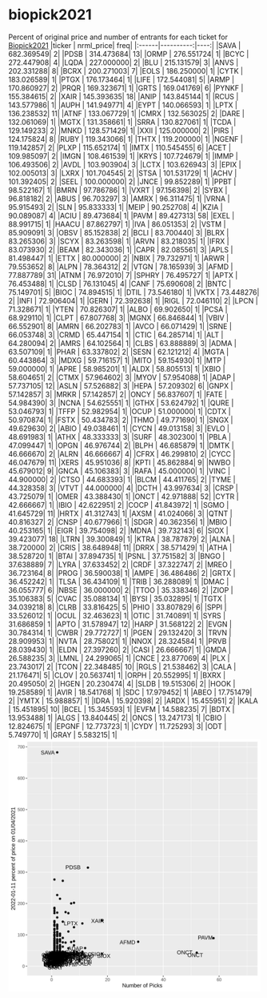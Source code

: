 # biopick2021
Percent of original price and number of entrants for each ticket for [Biopick2021](https://twitter.com/hashtag/Biopick2021)
|ticker | nrml_price| freq|
|:------|----------:|----:|
|SAVA   | 682.369549|    2|
|PDSB   | 314.473684|   13|
|ORMP   | 276.551724|    1|
|BCYC   | 272.447908|    4|
|LQDA   | 227.000000|    2|
|BLU    | 215.131579|    3|
|ANVS   | 202.331288|    8|
|BCRX   | 200.271003|    7|
|EOLS   | 186.250000|    1|
|CYTK   | 183.026589|    1|
|PTGX   | 176.173464|    1|
|LIFE   | 172.544081|    5|
|ARMP   | 170.860927|    2|
|PRQR   | 169.323671|    1|
|GRTS   | 169.041769|    6|
|PYNKF  | 155.384615|    2|
|XAIR   | 145.393635|   18|
|ANIP   | 143.845144|    1|
|RCUS   | 143.577986|    1|
|AUPH   | 141.949771|    4|
|EYPT   | 140.066593|    1|
|LPTX   | 136.238532|   11|
|ATNF   | 133.067729|    1|
|CMRX   | 132.563025|    2|
|DARE   | 132.061069|    1|
|MGTX   | 131.358661|    1|
|SRRA   | 130.827061|    1|
|TCDA   | 129.149233|    2|
|MNKD   | 128.571429|    1|
|XXII   | 125.000000|    2|
|PIRS   | 124.175824|    8|
|RUBY   | 119.343066|    1|
|THTX   | 119.200000|    1|
|NGENF  | 119.142857|    2|
|PLXP   | 115.652174|    1|
|IMTX   | 110.545455|    6|
|ACET   | 109.985097|    2|
|IMGN   | 108.461539|    1|
|KRYS   | 107.724679|    1|
|IMMP   | 106.493506|    2|
|AVDL   | 103.903904|    3|
|LCTX   | 103.626943|    3|
|EPIX   | 102.005013|    3|
|LXRX   | 101.704545|    2|
|STSA   | 101.531729|    1|
|ACHV   | 101.392405|    2|
|SEEL   | 100.000000|    2|
|JNCE   |  99.852289|    1|
|PPBT   |  98.522167|    1|
|BMRN   |  97.786786|    1|
|VXRT   |  97.156398|    2|
|SYBX   |  96.818182|    2|
|ABUS   |  96.703297|    3|
|AMRX   |  96.311475|    1|
|VRNA   |  95.915493|    2|
|SLN    |  95.833333|    1|
|MEIP   |  90.252708|    4|
|KZIA   |  90.089087|    4|
|ACIU   |  89.473684|    1|
|PAVM   |  89.427313|   58|
|EXEL   |  88.991715|    1|
|HAACU  |  87.862797|    1|
|IVA    |  86.051353|    2|
|VSTM   |  85.909091|    3|
|OBSV   |  85.152838|    2|
|BCLI   |  83.700440|    3|
|BLRX   |  83.265306|    3|
|SCYX   |  83.263598|    1|
|ARVN   |  83.218035|    1|
|IFRX   |  83.073930|    2|
|BEAM   |  82.343036|    1|
|CAPR   |  82.085561|    3|
|APLS   |  81.498447|    1|
|ETTX   |  80.000000|    2|
|NBIX   |  79.732971|    1|
|ARWR   |  79.553652|    8|
|ALPN   |  78.364312|    2|
|VTGN   |  78.165939|    3|
|AFMD   |  77.887789|   31|
|ATNM   |  76.972010|    7|
|SPHRY  |  76.495727|    1|
|APTX   |  76.453488|    1|
|CLSD   |  76.131045|    4|
|CANF   |  75.690608|    2|
|BNTC   |  75.149701|    5|
|BIOC   |  74.894515|    1|
|DTIL   |  73.546180|    1|
|VKTX   |  73.448276|    2|
|INFI   |  72.906404|    1|
|GERN   |  72.392638|    1|
|RIGL   |  72.046110|    2|
|LPCN   |  71.328671|    1|
|YTEN   |  70.826307|    1|
|ALBO   |  69.902650|    1|
|PCSA   |  68.929110|    1|
|CLPT   |  67.807768|    3|
|MGNX   |  66.846844|    1|
|VBIV   |  66.552901|    8|
|AMRN   |  66.202783|    1|
|AVCO   |  66.071429|    1|
|SRNE   |  66.053748|    3|
|CRMD   |  65.447154|    1|
|CTIC   |  64.285714|    1|
|ALT    |  64.280094|    2|
|AMRS   |  64.102564|    1|
|CLBS   |  63.888889|    3|
|ADMA   |  63.507109|    1|
|PHAR   |  63.337802|    2|
|SESN   |  62.121212|    4|
|MGTA   |  60.443864|    3|
|MDXG   |  59.716157|    1|
|MITO   |  59.154930|    1|
|MTP    |  59.000000|    1|
|APRE   |  58.985201|    1|
|ALDX   |  58.805513|    1|
|XBIO   |  58.604651|    2|
|CTMX   |  57.964602|    3|
|MYOV   |  57.954088|    1|
|ADAP   |  57.737105|   12|
|ASLN   |  57.526882|    3|
|HEPA   |  57.209302|    6|
|GNPX   |  57.142857|    3|
|MRKR   |  57.142857|    2|
|ONCY   |  56.837607|    1|
|FATE   |  54.984390|    3|
|NCNA   |  54.625551|    1|
|GTHX   |  53.624792|    1|
|QURE   |  53.046793|    1|
|TFFP   |  52.982954|    1|
|OCUP   |  51.000000|    1|
|CDTX   |  50.970874|    1|
|FSTX   |  50.434783|    2|
|THMO   |  49.771690|    1|
|SNGX   |  49.629630|    2|
|ABIO   |  49.038461|    1|
|CYCN   |  49.013158|    3|
|EVLO   |  48.691983|    1|
|ATHX   |  48.333333|    3|
|SURF   |  48.302300|    1|
|PBLA   |  47.099447|    1|
|OPGN   |  46.976744|    2|
|BLPH   |  46.685879|    1|
|DMTK   |  46.666670|    2|
|ALRN   |  46.666667|    4|
|CFRX   |  46.299810|    2|
|CYCC   |  46.047679|   11|
|XERS   |  45.951036|    8|
|KPTI   |  45.862884|    9|
|NWBO   |  45.679012|    9|
|GNCA   |  45.106383|    3|
|RAFA   |  45.000000|    1|
|VINC   |  44.900000|    2|
|CTSO   |  44.683393|    1|
|BLCM   |  44.411765|    2|
|TYME   |  44.328358|    3|
|VTVT   |  44.000000|    4|
|DCTH   |  43.997634|    3|
|CRSP   |  43.725079|    1|
|OMER   |  43.388430|    1|
|ONCT   |  42.971888|   52|
|CYTR   |  42.666667|    1|
|IBIO   |  42.622951|    2|
|COCP   |  41.843972|    1|
|SGMO   |  41.645729|   11|
|HRTX   |  41.312743|    1|
|AXSM   |  41.024066|    3|
|QTNT   |  40.816327|    2|
|CNSP   |  40.677966|    1|
|SDGR   |  40.362356|    1|
|MBIO   |  40.253165|    1|
|EIGR   |  39.754098|    2|
|MDNA   |  39.732143|    6|
|SIOX   |  39.423077|   18|
|LTRN   |  39.300849|    1|
|KTRA   |  38.787879|    2|
|ALNA   |  38.720000|    2|
|CRIS   |  38.648948|   11|
|DRRX   |  38.571429|    1|
|ATHA   |  38.528720|    1|
|BTAI   |  37.894735|    1|
|PSNL   |  37.751582|    3|
|BNGO   |  37.638889|    7|
|LYRA   |  37.633452|    2|
|CRDF   |  37.322747|    2|
|MREO   |  36.723164|    8|
|PROG   |  36.590038|    1|
|AMPE   |  36.486486|    2|
|GRTX   |  36.452242|    1|
|TLSA   |  36.434109|    1|
|TRIB   |  36.288089|    1|
|DMAC   |  36.055777|    6|
|NBSE   |  36.000000|    2|
|TTOO   |  35.338346|    2|
|ZIOP   |  35.106383|    5|
|CVAC   |  35.088134|    1|
|BYSI   |  35.032895|    1|
|TGTX   |  34.039218|    8|
|CLRB   |  33.816425|    5|
|PHIO   |  33.807829|    6|
|SPPI   |  33.526012|    1|
|OCUL   |  32.463623|    1|
|OTIC   |  31.740891|    1|
|SYRS   |  31.686859|    1|
|APTO   |  31.578947|   12|
|HARP   |  31.568122|    2|
|EVGN   |  30.784314|    1|
|CWBR   |  29.772727|    1|
|PGEN   |  29.132420|    3|
|TRVN   |  28.909953|    1|
|NVTA   |  28.758021|    1|
|NNOX   |  28.324584|    1|
|PRVB   |  28.039430|    1|
|ELDN   |  27.397260|    2|
|CASI   |  26.666667|    1|
|GMDA   |  26.588235|    3|
|LMNL   |  24.299065|    1|
|CNCE   |  23.877069|    4|
|PLX    |  23.743017|    2|
|TCON   |  22.348485|   10|
|RGLS   |  21.538462|    3|
|CALA   |  21.176471|    5|
|CLOV   |  20.563741|    1|
|ORPH   |  20.552995|    1|
|BXRX   |  20.495050|    2|
|HGEN   |  20.230474|    4|
|SLDB   |  19.515306|    2|
|HOOK   |  19.258589|    1|
|AVIR   |  18.541768|    1|
|SDC    |  17.979452|    1|
|ABEO   |  17.751479|    2|
|YMTX   |  15.988857|    1|
|IDRA   |  15.920398|    2|
|ARDX   |  15.455951|    2|
|KALA   |  15.451895|   10|
|BCEL   |  15.345593|    1|
|EVFM   |  14.588235|    7|
|BDTX   |  13.953488|    1|
|ALGS   |  13.840445|    2|
|ONCS   |  13.247173|    1|
|CBIO   |  12.824675|    1|
|EPGNF  |  12.773723|    1|
|CYDY   |  11.725293|    3|
|ODT    |   5.749770|    1|
|GRAY   |   5.583215|    1|
![retvspicks](biopicks.png?raw=true)

